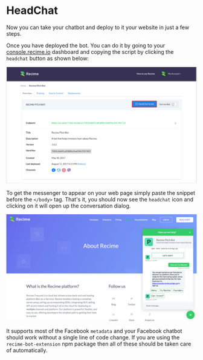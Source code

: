 # HeadChat

Now you can take your chatbot and deploy to it your website in just a few steps. 

Once you have deployed the bot. You can do it by going to your [console.recime.io](https://console.recime.io) dashboard and copying the script by clicking the `headchat` button as shown below:

![](headchat.png)


To get the messenger to appear on your web page simply paste the snippet before the `</body>` tag. That's it, you should now see the `headchat` icon and clicking on it will open up the conversation dialog.


![](pitchbot.png)

It supports most of the Facebook `metadata` and your Facebook chatbot should work without a single line of code change. If you are using the `recime-bot-extension` npm package then all of these should be taken care of automatically.




